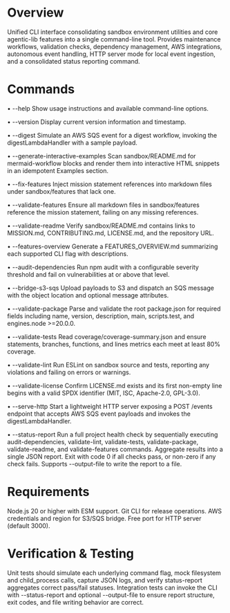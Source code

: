 # Overview

Unified CLI interface consolidating sandbox environment utilities and core agentic-lib features into a single command-line tool. Provides maintenance workflows, validation checks, dependency management, AWS integrations, autonomous event handling, HTTP server mode for local event ingestion, and a consolidated status reporting command.

# Commands

• --help
  Show usage instructions and available command-line options.

• --version
  Display current version information and timestamp.

• --digest
  Simulate an AWS SQS event for a digest workflow, invoking the digestLambdaHandler with a sample payload.

• --generate-interactive-examples
  Scan sandbox/README.md for mermaid-workflow blocks and render them into interactive HTML snippets in an idempotent Examples section.

• --fix-features
  Inject mission statement references into markdown files under sandbox/features that lack one.

• --validate-features
  Ensure all markdown files in sandbox/features reference the mission statement, failing on any missing references.

• --validate-readme
  Verify sandbox/README.md contains links to MISSION.md, CONTRIBUTING.md, LICENSE.md, and the repository URL.

• --features-overview
  Generate a FEATURES_OVERVIEW.md summarizing each supported CLI flag with descriptions.

• --audit-dependencies
  Run npm audit with a configurable severity threshold and fail on vulnerabilities at or above that level.

• --bridge-s3-sqs
  Upload payloads to S3 and dispatch an SQS message with the object location and optional message attributes.

• --validate-package
  Parse and validate the root package.json for required fields including name, version, description, main, scripts.test, and engines.node >=20.0.0.

• --validate-tests
  Read coverage/coverage-summary.json and ensure statements, branches, functions, and lines metrics each meet at least 80% coverage.

• --validate-lint
  Run ESLint on sandbox source and tests, reporting any violations and failing on errors or warnings.

• --validate-license
  Confirm LICENSE.md exists and its first non-empty line begins with a valid SPDX identifier (MIT, ISC, Apache-2.0, GPL-3.0).

• --serve-http
  Start a lightweight HTTP server exposing a POST /events endpoint that accepts AWS SQS event payloads and invokes the digestLambdaHandler.

• --status-report
  Run a full project health check by sequentially executing audit-dependencies, validate-lint, validate-tests, validate-package, validate-readme, and validate-features commands. Aggregate results into a single JSON report. Exit with code 0 if all checks pass, or non-zero if any check fails. Supports --output-file <path> to write the report to a file.

# Requirements

Node.js 20 or higher with ESM support. Git CLI for release operations. AWS credentials and region for S3/SQS bridge. Free port for HTTP server (default 3000).

# Verification & Testing

Unit tests should simulate each underlying command flag, mock filesystem and child_process calls, capture JSON logs, and verify status-report aggregates correct pass/fail statuses. Integration tests can invoke the CLI with --status-report and optional --output-file to ensure report structure, exit codes, and file writing behavior are correct.